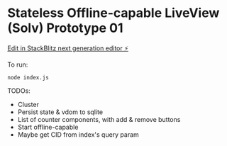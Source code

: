 # Stateless Offline-capable LiveView (Solv) Prototype 01

[Edit in StackBlitz next generation editor ⚡️](https://stackblitz.com/~/github.com/phucvin/solv-01)

To run:
```
node index.js
```

TODOs:
- Cluster
- Persist state & vdom to sqlite
- List of counter components, with add & remove buttons
- Start offline-capable
- Maybe get CID from index's query param